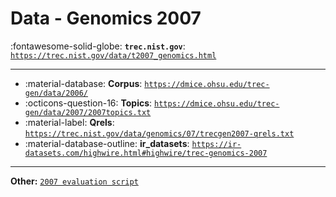 # Data - Genomics 2007 

:fontawesome-solid-globe: **`trec.nist.gov`**: [`https://trec.nist.gov/data/t2007_genomics.html`](https://trec.nist.gov/data/t2007_genomics.html)

---

- :material-database: **Corpus**: [`https://dmice.ohsu.edu/trec-gen/data/2006/`](https://dmice.ohsu.edu/trec-gen/data/2006/)
- :octicons-question-16: **Topics**: [`https://dmice.ohsu.edu/trec-gen/data/2007/2007topics.txt`](https://dmice.ohsu.edu/trec-gen/data/2007/2007topics.txt)
- :material-label: **Qrels**: [`https://trec.nist.gov/data/genomics/07/trecgen2007-qrels.txt`](https://trec.nist.gov/data/genomics/07/trecgen2007-qrels.txt)
- :material-database-outline: **ir_datasets**: [`https://ir-datasets.com/highwire.html#highwire/trec-genomics-2007`](https://ir-datasets.com/highwire.html#highwire/trec-genomics-2007)


---

**Other:** [`2007 evaluation script`](https://trec.nist.gov/data/genomics/07/trecgen2007_score.py)
